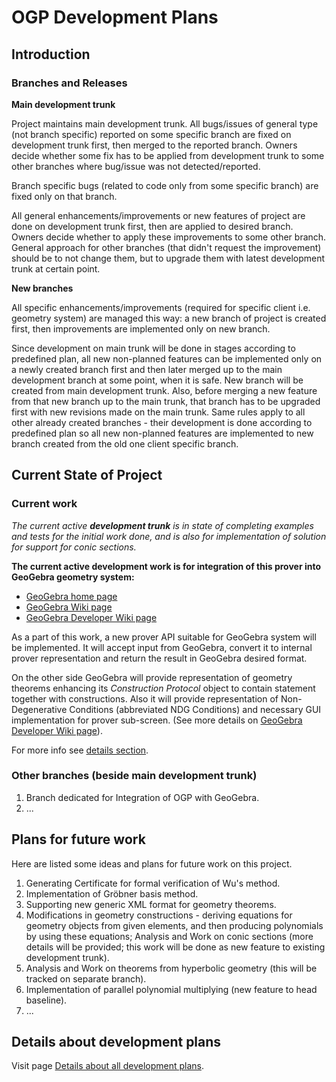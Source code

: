 # OGP Development Plans #

## Introduction ##

### Branches and Releases ###

**Main development trunk**

Project maintains main development trunk. All bugs/issues of general type (not branch specific) reported on some specific branch are fixed on development trunk first, then merged to the reported branch. Owners decide whether some fix has to be applied from development trunk to some other branches where bug/issue was not detected/reported.

Branch specific bugs (related to code only from some specific branch) are fixed only on that branch.

All general enhancements/improvements or new features of project are done on development trunk first, then are applied to desired branch. Owners decide whether to apply these improvements to some other branch.
General approach for other branches (that didn't request the improvement) should be to not change them, but to upgrade them with latest development trunk at certain point.

**New branches**

All specific enhancements/improvements (required for specific client i.e. geometry system) are managed this way: a new branch of project is created first, then improvements are implemented only on new branch.

Since development on main trunk will be done in stages according to predefined plan, all new non-planned features can be implemented only on a newly created branch first and then later merged up to the main development branch at some point, when it is safe. New branch will be created from main development trunk. Also, before merging a new feature from that new branch up to the main trunk, that branch has to be upgraded first with new revisions made on the main trunk. Same rules apply to all other already created branches - their development is done according to predefined plan so all new non-planned features are implemented to new branch created from the old one client specific branch.


## Current State of Project ##

### Current work ###
_The current active **development trunk** is in state of completing examples and tests for the initial work done, and is also for implementation of solution for support for conic sections._

**The current active development work is for integration of this prover into GeoGebra geometry system:**
  * [GeoGebra home page](http://www.geogebra.org/cms/)
  * [GeoGebra Wiki page](http://www.geogebra.org/en/wiki/index.php/English)
  * [GeoGebra Developer Wiki page](http://www.geogebra.org/trac/wiki)

As a part of this work, a new prover API suitable for GeoGebra system will be implemented. It will accept input from GeoGebra, convert it to internal prover representation and return the result in GeoGebra desired format.

On the other side GeoGebra will provide representation of geometry theorems enhancing its _Construction Protocol_ object to contain statement together with constructions. Also it will provide representation of Non-Degenerative Conditions (abbreviated NDG Conditions) and necessary GUI implementation for prover sub-screen. (See more details on [GeoGebra Developer Wiki page](http://www.geogebra.org/trac/wiki)).

For more info see [details section](development_plans#Details_about_development_plans.md).

### Other branches (beside main development trunk) ###

  1. Branch dedicated for Integration of OGP with GeoGebra.
  1. ...


## Plans for future work ##

Here are listed some ideas and plans for future work on this project.

  1. Generating Certificate for formal verification of Wu's method.
  1. Implementation of Gröbner basis method.
  1. Supporting new generic XML format for geometry theorems.
  1. Modifications in geometry constructions - deriving equations for geometry objects from given elements, and then producing polynomials by using these equations; Analysis and Work on conic sections (more details will be provided; this work will be done as new feature to existing development trunk).
  1. Analysis and Work on theorems from hyperbolic geometry (this will be tracked on separate branch).
  1. Implementation of parallel polynomial multiplying (new feature to head baseline).
  1. ...

## Details about development plans ##
Visit page [Details about all development plans](development_plans_details.md).